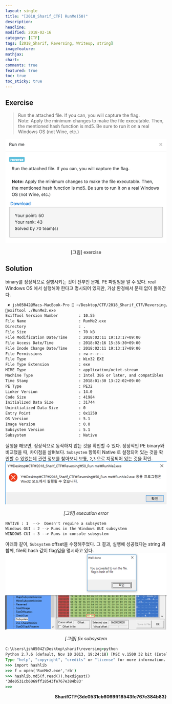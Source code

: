 ```yaml
---
layout: single
title: "[2018_Sharif_CTF] RunMe(50)"
description:
headline:
modified: 2018-02-16
category: [CTF]
tags: [2018_Sharif, Reversing, Writeup, string]
imagefeature:
mathjax:
chart:
comments: true
featured: true
toc: true
toc_sticky: true
---
```


## Exercise

> Run the attached file. If you can, you will capture the flag.<br>
> Note: Apply the minimum changes to make the file executable. Then, the mentioned hash function is md5. Be sure to run it on a real Windows OS (not Wine, etc.)

![](/assets/images/2018-02-16-Sharif-CTF-RunMe-50/exercise.png)
<p align='center'>[그림] exercise</p>


## Solution

binary를 정상적으로 실행시키는 것이 전부인 문제. PE 파일임을 알 수 있다. real Windows OS 에서 실행해야 한다고 명시되어 있지만, 가상 환경에서 문제 없이 돌아간다.

```bash
 ✘ jsh05042@Macs-MacBook-Pro  ~/Desktop/CTF/2018_Sharif_CTF/Reversing/50_Run me
exiftool ./RunMe2.exe
ExifTool Version Number         : 10.55
File Name                       : RunMe2.exe
Directory                       : .
File Size                       : 70 kB
File Modification Date/Time     : 2018:02:11 19:13:17+09:00
File Access Date/Time           : 2018:02:16 15:36:30+09:00
File Inode Change Date/Time     : 2018:02:11 19:13:17+09:00
File Permissions                : rw-r--r--
File Type                       : Win32 EXE
File Type Extension             : exe
MIME Type                       : application/octet-stream
Machine Type                    : Intel 386 or later, and compatibles
Time Stamp                      : 2018:01:30 13:22:02+09:00
PE Type                         : PE32
Linker Version                  : 14.0
Code Size                       : 41984
Initialized Data Size           : 31744
Uninitialized Data Size         : 0
Entry Point                     : 0x1250
OS Version                      : 5.1
Image Version                   : 0.0
Subsystem Version               : 5.1
Subsystem                       : Native
```


실행을 해보면, 정상적으로 동작하지 않는 것을 확인할 수 있다. 정상적인 PE binary와 비교했을 때, 차이점을 살펴보다. `Subsystem` 항목이 Native 로 설정되어 있는 것을 확인할 수 있었는데 관련 정보를 찾아보니 보통, `2`,`3` 으로 지정되어 있는 것을 확인.
![](/assets/images/2018-02-16-Sharif-CTF-RunMe-50/error.png)
<p align='center'><i>[그림] execution error</i></p>

```
NATIVE : 1  -->  Doesn't require a subsystem
Windows GUI : 2 --> Runs in the Windows GUI subsystem
WINDOWS CUI : 3 --> Runs in console subsystem
```


아래와 같이, `Subsystem` offset을 수정해주었다. 그 결과, 실행에 성공했다는 string 과 함께, file의 hash 값이 flag임을 명시하고 있다.
![](/assets/images/2018-02-16-Sharif-CTF-RunMe-50/fix.png)
<p align='center'><i>[그림] fix subsystem</i></p>




```cmd
C:\Users\jsh05042\Desktop\sharif\reversing>python
Python 2.7.6 (default, Nov 10 2013, 19:24:18) [MSC v.1500 32 bit (Intel)] on win32
Type "help", "copyright", "credits" or "license" for more information.
>>> import hashlib
>>> f = open('RunMe2.exe','rb')
>>> hashlib.md5(f.read()).hexdigest()
'3de0531cb6069ff18543fe767e384b83'
>>>
```

<p align='right'><strong>SharifCTF{3de0531cb6069ff18543fe767e384b83}</strong></p>

